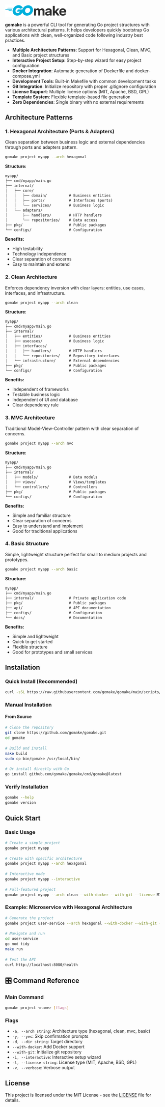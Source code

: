 <img src="images/logo.png" width="200" alt="gomake logo">

**gomake** is a powerful CLI tool for generating Go project structures with various architectural patterns. It helps developers quickly bootstrap Go applications with clean, well-organized code following industry best practices.

- **Multiple Architecture Patterns**: Support for Hexagonal, Clean, MVC, and Basic project structures
- **Interactive Project Setup**: Step-by-step wizard for easy project configuration
- **Docker Integration**: Automatic generation of Dockerfile and docker-compose.yml
- **Development Tools**: Built-in Makefile with common development tasks
- **Git Integration**: Initialize repository with proper .gitignore configuration
- **License Support**: Multiple license options (MIT, Apache, BSD, GPL)
- **Template System**: Flexible template-based file generation
- **Zero Dependencies**: Single binary with no external requirements

## Architecture Patterns

### 1. Hexagonal Architecture (Ports & Adapters)

Clean separation between business logic and external dependencies through ports and adapters pattern.

```bash
gomake project myapp --arch hexagonal
```

**Structure:**
```
myapp/
├── cmd/myapp/main.go
├── internal/
│   ├── core/
│   │   ├── domain/          # Business entities
│   │   ├── ports/           # Interfaces (ports)
│   │   └── services/        # Business logic
│   └── adapters/
│       ├── handlers/        # HTTP handlers
│       └── repositories/    # Data access
├── pkg/                     # Public packages
└── configs/                 # Configuration
```

**Benefits:**
- High testability
- Technology independence
- Clear separation of concerns
- Easy to maintain and extend

### 2. Clean Architecture

Enforces dependency inversion with clear layers: entities, use cases, interfaces, and infrastructure.

```bash
gomake project myapp --arch clean
```

**Structure:**
```
myapp/
├── cmd/myapp/main.go
├── internal/
│   ├── entities/            # Business entities
│   ├── usecases/            # Business logic
│   ├── interfaces/
│   │   ├── handlers/        # HTTP handlers
│   │   └── repositories/    # Repository interfaces
│   └── infrastructure/      # External dependencies
├── pkg/                     # Public packages
└── configs/                 # Configuration
```

**Benefits:**
- Independent of frameworks
- Testable business logic
- Independent of UI and database
- Clear dependency rule

### 3. MVC Architecture

Traditional Model-View-Controller pattern with clear separation of concerns.

```bash
gomake project myapp --arch mvc
```

**Structure:**
```
myapp/
├── cmd/myapp/main.go
├── internal/
│   ├── models/              # Data models
│   ├── views/               # Views/templates
│   └── controllers/         # Controllers
├── pkg/                     # Public packages
└── configs/                 # Configuration
```

**Benefits:**
- Simple and familiar structure
- Clear separation of concerns
- Easy to understand and implement
- Good for traditional applications

### 4. Basic Structure

Simple, lightweight structure perfect for small to medium projects and prototypes.

```bash
gomake project myapp --arch basic
```

**Structure:**
```
myapp/
├── cmd/myapp/main.go
├── internal/                # Private application code
├── pkg/                     # Public packages
├── api/                     # API documentation
├── configs/                 # Configuration
└── docs/                    # Documentation
```

**Benefits:**
- Simple and lightweight
- Quick to get started
- Flexible structure
- Good for prototypes and small services

## Installation

### Quick Install (Recommended)

```bash
curl -sSL https://raw.githubusercontent.com/gomake/gomake/main/scripts/install.sh | bash
```

### Manual Installation

#### From Source

```bash
# Clone the repository
git clone https://github.com/gomake/gomake.git
cd gomake

# Build and install
make build
sudo cp bin/gomake /usr/local/bin/

# Or install directly with Go
go install github.com/gomake/gomake/cmd/gomake@latest
```

### Verify Installation

```bash
gomake --help
gomake version
```

## Quick Start

### Basic Usage

```bash
# Create a simple project
gomake project myapp

# Create with specific architecture
gomake project myapp --arch hexagonal

# Interactive mode
gomake project myapp --interactive

# Full-featured project
gomake project myapp --arch clean --with-docker --with-git --license MIT --yes
```

### Example: Microservice with Hexagonal Architecture

```bash
# Generate the project
gomake project user-service --arch hexagonal --with-docker --with-git --yes

# Navigate and run
cd user-service
go mod tidy
make run

# Test the API
curl http://localhost:8080/health
```

## 🎛️ Command Reference

### Main Command

```bash
gomake project <name> [flags]
```

### Flags

- `-a, --arch string`: Architecture type (hexagonal, clean, mvc, basic)
- `-y, --yes`: Skip confirmation prompts
- `-d, --dir string`: Target directory
- `--with-docker`: Add Docker support
- `--with-git`: Initialize git repository
- `-i, --interactive`: Interactive setup wizard
- `-l, --license string`: License type (MIT, Apache, BSD, GPL)
- `-v, --verbose`: Verbose output

## License

This project is licensed under the MIT License - see the [LICENSE](LICENSE) file for details.

